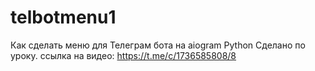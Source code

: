 # telbotmenu1
Как сделать меню для Телеграм бота на aiogram Python
Сделано по уроку.
ссылка на видео: https://t.me/c/1736585808/8
